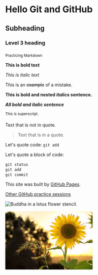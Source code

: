 # Hello Git and GitHub

## Subheading

### Level 3 heading 

<sub>Practicing Markdown</sub>

**This is bold text**

*This is italic text*

This is an ~~example~~ of a mistake.

**This is bold and nested _italics_ sentence.**

***All bold and italic sentence***

<sup>This is superscript.</sup>

Text that is not in quote.
>Text that is in a quote.

Let's quote code: `git add`

Let's quote a block of code:
``` 
git status
git add
git commit 

```

This site was built by [GitHub Pages](https://pages.github.com/).

[Other GitHub practice sessions](/BlackWidow2030/git_practice)

![Buddha in a lotus flower stencil.](https://i.ebayimg.com/images/g/eqgAAOSwLYBfono5/s-l500.png)

![A sunflower.](/sunflower.jpeg)

<picture>
  <source media="(prefer-color-scheme: dark)" srcset="(https://i.ebayimg.com/images/g/eqgAAOSwLYBfono5/s-l500.png)">
  <source media="(prefer-color-scheme: light)" srcset="(/sunflower.jpeg)">
</picture>
